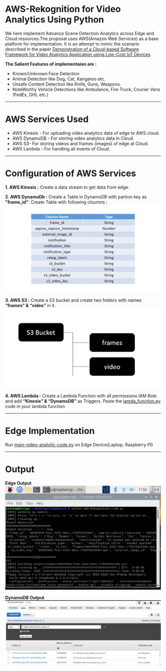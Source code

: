# AWS-Rekognition for Video Analytics Using Python
We here implement Advance Scene Detection Analytics across Edge and Cloud resources.The proposal uses AWS(Amazon Web Services) as a base platform for implementation.
It is an attempt to mimic the scenario described in the paper 
[Demonstration of a Cloud-based Software Framework for Video Analytics Application using Low-Cost IoT Devices](https://arxiv.org/abs/2010.07680)

**The Salient Features of implementaion are :** 
* Known/Unknown Face Detection
* Animal Detection like Dog, Cat, Kangaroo etc.
* Unsafe Content Detection like Knife, Guns, Weapons.
* NoteWorthy Vehicle Detections like Ambulance, Fire Truck, Courier Vans (FedEx, DHL etc.)

***
# AWS Services Used
* AWS Kinesis - For uploading video analytics data of edge to AWS cloud.
* AWS DynamoDB - For storing video analytics data in Cloud.
* AWS S3- For storing videos and frames (images) of edge at Cloud.
* AWS Lambda - For handling all events of Cloud.

***
# Configuration of AWS Services
**1. AWS Kinesis :**
Create a data stream to get data from edge.


**2. AWS DynamoDb :**
Create a Table in DynamoDB with partion key as **"frame_id"**.
Create Table with following cloumns :
![Table-Columns-Name](https://github.com/ResearchTrio/AWS-Rekognition-Python/blob/main/Column_Name.jpg)


**3. AWS S3 :**
Create a S3 bucket and create two folders with names **“frames” & “video”** in it.
![S3-Directory](https://github.com/ResearchTrio/AWS-Rekognition-Python/blob/main/S3_Directory.jpg)


**4. AWS Lambda :**
Create a Lambda Function with all permissions IAM Role and add **“Kinesis” & “DynamoDB”** as Triggers.
Paste the [lamda_function.py](https://github.com/ResearchTrio/AWS-Rekognition-Python/blob/main/lambda_function.py) code in your lambda function

***

# Edge Implementation
Run [main-video-analytic-code.py](https://github.com/ResearchTrio/AWS-Rekognition-Python/blob/main/main-video-analytic-code.py) on Edge Device(Laptop, Raspberry PI)

***

# Output 
**Edge Output**
![edge-output](https://github.com/ResearchTrio/AWS-Rekognition-Python/blob/main/edge_output.png)

**DynamoDB Output**
![dynamodb-output](https://github.com/ResearchTrio/AWS-Rekognition-Python/blob/main/dynamodb_output.jpg)

